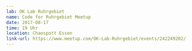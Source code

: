 ```yaml
---
lab: OK Lab Ruhrgebiet
name: Code for Ruhrgebiet Meetup
date: 2017-08-17
time: 19 Uhr
location: Chaospott Essen
link-url: https://www.meetup.com/OK-Lab-Ruhrgebiet/events/242249202/
---
```

